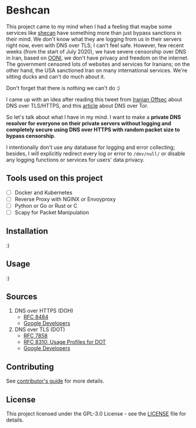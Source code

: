 # Beshcan

This project came to my mind when I had a feeling that maybe some services like [shecan](https://shecan.ir/) have something more than just bypass sanctions in their mind. We don't know what they are logging from us in their servers right now, even with DNS over TLS; I can't feel safe. However, few recent weeks (from the start of July 2020), we have severe censorship over DNS in Iran, based on [OONI](https://ooni.org/post/2020-iran-dot/), we don't have privacy and freedom on the internet. The government censored lots of websites and services for Iranians; on the other hand, the USA sanctioned Iran on many international services. We're sitting ducks and can't do much about it.

Don't forget that there is nothing we can't do :)

I came up with an idea after reading this tweet from [Iranian Offsec](https://twitter.com/offsecmag/status/1281320182313517058) about DNS over TLS/HTTPS, and this [article](https://arxiv.org/pdf/1906.09682.pdf) about DNS over Tor.

So let's talk about what I have in my mind. I want to make a **private DNS resolver for everyone on their private servers without logging and completely secure using DNS over HTTPS with random packet size to bypass censorship**.

I intentionally don't use any database for logging and error collecting; besides, I will explicitly redirect every log or error to `/dev/null/` or disable any logging functions or services for users' data privacy.

## Tools used on this project
- [ ] Docker and Kubernetes
- [ ] Reverse Proxy with NGINX or Envoyproxy
- [ ] Python or Go or Rust or C
- [ ] Scapy for Packet Manipulation

## Installation
:)

## Usage
:)

## Sources
1. DNS over HTTPS (DOH)
    - [RFC 8484](https://tools.ietf.org/html/rfc8484)
    - [Google Developers](https://developers.google.com/speed/public-dns/docs/doh)
2. DNS over TLS (DOT)
    - [RFC 7858](https://tools.ietf.org/html/rfc7858)
    - [RFC 8310: Usage Profiles for DOT](https://tools.ietf.org/html/rfc8310)
    - [Google Developers](https://developers.google.com/speed/public-dns/docs/dns-over-tls)

## Contributing
See [contributor's guide](./CONTRIBUTING.md) for more details.

## License
This project licensed under the GPL-3.0 License - see the [LICENSE](./LICENSE) file for details.
